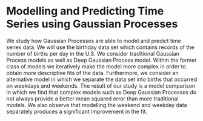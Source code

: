 # Modelling and Predicting Time Series using Gaussian Processes


We study how Gaussian Processes are able to model and predict time series data. We will use the birthday data set which contains records of the number of births per day in the U.S. We consider traditional Gaussian Process models as well as Deep Gaussian Process model. Within the former class of models we iteratively make the model more complex in order to obtain more descriptive fits of the data. Furthermore, we consider an alternative model in which we separate the data set into births that occurred on weekdays and weekends. The result of our study is a model comparison in which we find that complex models such as Deep Gaussian Processes do not always provide a better mean squared error than more traditional models. We also observe that modelling the weekend and weekday data separately produces a significant improvement in the fit. 


